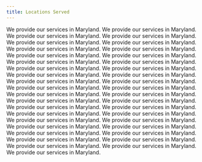 ```yaml
---
title: Locations Served
---
```


We provide our services in Maryland.
We provide our services in Maryland.
We provide our services in Maryland.
We provide our services in Maryland.
We provide our services in Maryland.
We provide our services in Maryland.
We provide our services in Maryland.
We provide our services in Maryland.
We provide our services in Maryland.
We provide our services in Maryland.
We provide our services in Maryland.
We provide our services in Maryland.
We provide our services in Maryland.
We provide our services in Maryland.
We provide our services in Maryland.
We provide our services in Maryland.
We provide our services in Maryland.
We provide our services in Maryland.
We provide our services in Maryland.
We provide our services in Maryland.
We provide our services in Maryland.
We provide our services in Maryland.
We provide our services in Maryland.
We provide our services in Maryland.
We provide our services in Maryland.
We provide our services in Maryland.
We provide our services in Maryland.
We provide our services in Maryland.
We provide our services in Maryland.
We provide our services in Maryland.
We provide our services in Maryland.
We provide our services in Maryland.
We provide our services in Maryland.
We provide our services in Maryland.
We provide our services in Maryland.
We provide our services in Maryland.
We provide our services in Maryland.
We provide our services in Maryland.
We provide our services in Maryland.